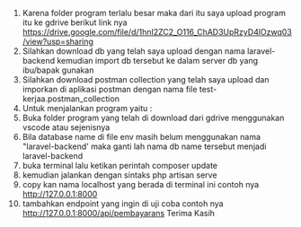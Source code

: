 1. Karena folder program terlalu besar maka dari itu saya upload program itu ke gdrive berikut link nya https://drive.google.com/file/d/1hnI2ZC2_O116_ChAD3UpRzyD4lOzwq03/view?usp=sharing
2. Silahkan download db yang telah saya upload dengan nama laravel-backend kemudian import db tersebut ke dalam server db yang ibu/bapak gunakan
3. Silahkan download postman collection yang telah saya upload dan imporkan di aplikasi postman dengan nama file test-kerjaa.postman_collection
4. Untuk menjalankan program yaitu :
1. Buka folder program yang telah di download dari gdrive menggunakan vscode atau sejenisnya
2. Bila database name di file env masih belum menggunakan nama "laravel-backend' maka ganti lah nama db name tersebut menjadi laravel-backend
3. buka terminal lalu ketikan perintah composer update
4. kemudian jalankan dengan sintaks php artisan serve
5. copy kan nama localhost yang berada di terminal ini contoh nya http://127.0.0.1:8000
6. tambahkan endpoint yang ingin di uji coba contoh nya http://127.0.0.1:8000/api/pembayarans
Terima Kasih
